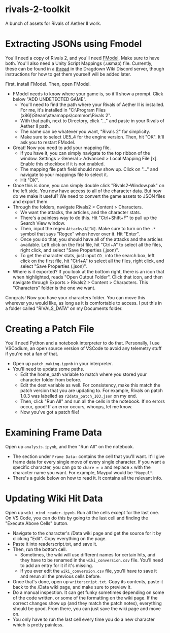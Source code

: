 # rivals-2-toolkit
A bunch of assets for Rivals of Aether II work.

# Extracting JSONs using Fmodel

You'll need a copy of Rivals 2, and you'll need [FModel](https://fmodel.app/download). Make sure to have both. You'll also need a Unity Script Mappings (.usmap) file. Currently, these can be found in a [thread](https://discord.com/channels/935257484359245884/1344158785752797309) in the Dragdown Wiki Discord server, though instructions for how to get them yourself will be added later.

First, install FModel. Then, open FModel.
- FModel needs to know where your game is, so it'll show a prompt. Click below "ADD UNDETECTED GAME".
  - You'll need to find the path where your Rivals of Aether II is installed. For me, it's installed in "C:\Program Files (x86)\Steam\steamapps\common\Rivals 2\".
  - With that path, next to Directory, click "..." and paste in your Rivals of Aether II path.
  - The name can be whatever you want, "Rivals 2" for simplicity.
  - Make sure to select UE5_4 for the engine version. Then, hit "OK". It'll ask you to restart FModel.
- Great! Now you need to add your mapping file.
  - If you have it, you can simply navigate to the top ribbon of the window. Settings > General > Advanced > Local Mapping File [x]. Enable this checkbox if it is not enabled.
  - The mapping file path field should now show up. Click on "..." and navigate to your mappings file to select it.
  - Hit "OK".
- Once this is done, you can simply double click "Rivals2-Window.pak" on the left side. You now have access to all of the character data. But how do we make it useful? We need to convert the game assets to JSON files and export them.
- Through the folders, navigate Rivals2 > Content > Characters.
  - We want the attacks, the articles, and the character stats.
  - There's a painless way to do this. Hit "Ctrl+Shift+F" to pull up the Search View window.
  - Then, input the regex `Attacks/A[^N]`. Make sure to turn on the `.*` symbol that says "Regex" when hover over it. Hit "Enter".
  - Once you do that, you should have all of the attacks and the articles available. Left click on the first file, hit "Ctrl+A" to select all the files, right click, and select "Save Properties (.json)".
  - To get the character stats, just input `CD_` into the search box, left click on the first file, hit "Ctrl+A" to select all the files, right click, and select "Save Properties (.json)".
- Where is it exported? If you look at the bottom right, there is an icon that when highlighted, reads "Open Output Folder". Click that icon, and then navigate through Exports > Rivals2 > Content > Characters. This "Characters" folder is the one we want.

Congrats! Now you have your characters folder. You can move this wherever you would like, as long as it is comfortable to access. I put this in a folder called "RIVALS_DATA" on my Documents folder.

# Creating a Patch File
You'll need Python and a notebook interpreter to do that. Personally, I use VSCodium, an open source version of VSCode to avoid any telemetry stuff if you're not a fan of that.
- Open up `patch_making.iypnb` in your interpreter.
- You'll need to update some paths. 
  - Edit the home_path variable to match where you stored your character folder from before.
  - Edit the dest variable as well. For consistency, make this match the patch version that you are updating to. For example, Rivals on patch 1.0.3 was labelled as `r2data_patch_103.json` on my end.
  - Then, click "Run All" and run all the cells in the notebook. If no errors occur, good! If an error occurs, whoops, let me know.
  - Now you've got a patch file!

# Examining Frame Data
Open up `analysis.ipynb`, and then "Run All" on the notebook.
- The section under `Frame Data:` contains the cell that you'll want. It'll give frame data for every single move of every single character. If you want a specific character, you can go to `chare = x` and replace `x` with the character name you want. For example, Maypul would be `"Maypul"`.
- There's a guide below on how to read it. It contains all the relevant info.

# Updating Wiki Hit Data
Open up `wiki_mind_reader.ipynb`. Run all the cells except for the last one. On VS Code, you can do this by going to the last cell and finding the "Execute Above Cells" button.
- Navigate to the character's /Data wiki page and get the source for it by clicking "Edit". Copy everything on the page.
- Paste it into readerscript.txt, and save it.
- Then, run the bottom cell.
  - Sometimes, the wiki will use different names for certain hits, and they have to be renamed in the `wiki_conversion.csv` file. You'll need to add an entry for it if it's missing.
  - If you ever edit the `wiki_conversion.csv` file, you'll have to save it and rerun all the previous cells before.
- Once that's done, open up `writerscript.txt`. Copy its contents, paste it back to the /Data wiki page, and make sure to preview it.
- Do a manual inspection. It can get funky sometimes depending on some of the code written, or some of the formatting on the wiki page. If the correct changes show up (and they match the patch notes), everything should be good. From there, you can just save the wiki page and move on.
- You only have to run the last cell every time you do a new character which is pretty painless.

